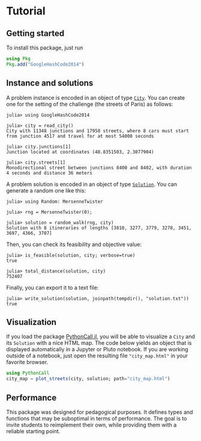 # Tutorial

## Getting started

To install this package, just run

```julia
using Pkg
Pkg.add("GoogleHashCode2014")
```

## Instance and solutions

A problem instance is encoded in an object of type [`City`](@ref).
You can create one for the setting of the challenge (the streets of Paris) as follows:

```jldoctest tuto
julia> using GoogleHashCode2014

julia> city = read_city()
City with 11348 junctions and 17958 streets, where 8 cars must start from junction 4517 and travel for at most 54000 seconds

julia> city.junctions[1]
Junction located at coordinates (48.8351503, 2.3077904)

julia> city.streets[1]
Monodirectional street between junctions 8400 and 8402, with duration 4 seconds and distance 36 meters
```

A problem solution is encoded in an object of type [`Solution`](@ref).
You can generate a random one like this:

```jldoctest tuto
julia> using Random: MersenneTwister

julia> rng = MersenneTwister(0);

julia> solution = random_walk(rng, city)
Solution with 8 itineraries of lengths [3810, 3277, 3779, 3278, 3451, 3697, 4366, 3707]
```

Then, you can check its feasibility and objective value:

```jldoctest tuto
julia> is_feasible(solution, city; verbose=true)
true

julia> total_distance(solution, city)
752407
```

Finally, you can export it to a text file:

```jldoctest tuto
julia> write_solution(solution, joinpath(tempdir(), "solution.txt"))
true
```

## Visualization

If you load the package [PythonCall.jl](https://github.com/JuliaPy/PythonCall.jl), you will be able to visualize a `City` and its `Solution` with a nice HTML map.
The code below yields an object that is displayed automatically in a Jupyter or Pluto notebook.
If you are working outside of a notebook, just open the resulting file `"city_map.html"` in your favorite browser.

```julia
using PythonCall
city_map = plot_streets(city, solution; path="city_map.html")
```

## Performance

This package was designed for pedagogical purposes.
It defines types and functions that may be suboptimal in terms of performance.
The goal is to invite students to reimplement their own, while providing them with a reliable starting point.
